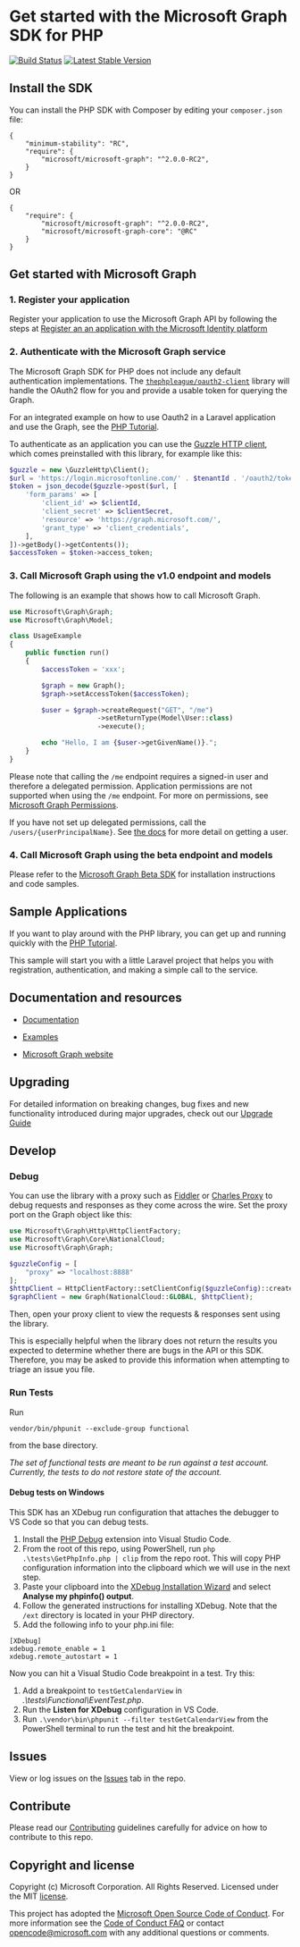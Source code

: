 # Get started with the Microsoft Graph SDK for PHP

[![Build Status](https://travis-ci.org/microsoftgraph/msgraph-sdk-php.svg?branch=master)](https://travis-ci.org/microsoftgraph/msgraph-sdk-php)
[![Latest Stable Version](https://poser.pugx.org/microsoft/microsoft-graph/version)](https://packagist.org/packages/microsoft/microsoft-graph)

## Install the SDK
You can install the PHP SDK with Composer by editing your `composer.json` file:
```
{
    "minimum-stability": "RC",
    "require": {
        "microsoft/microsoft-graph": "^2.0.0-RC2",
    }
}
```
OR
```
{
    "require": {
        "microsoft/microsoft-graph": "^2.0.0-RC2",
        "microsoft/microsoft-graph-core": "@RC"
    }
}
```
## Get started with Microsoft Graph

### 1. Register your application

Register your application to use the Microsoft Graph API by following the steps at [Register an an application with the Microsoft Identity platform](https://aka.ms/registerApplication)

### 2. Authenticate with the Microsoft Graph service

The Microsoft Graph SDK for PHP does not include any default authentication implementations. The [`thephpleague/oauth2-client`](https://github.com/thephpleague/oauth2-client) library will handle the OAuth2 flow for you and provide a usable token for querying the Graph.

For an integrated example on how to use Oauth2 in a Laravel application and use the Graph, see the [PHP Tutorial](https://docs.microsoft.com/en-us/graph/tutorials/php).

To authenticate as an application you can use the [Guzzle HTTP client](http://docs.guzzlephp.org/en/stable/), which comes preinstalled with this library, for example like this:
```php
$guzzle = new \GuzzleHttp\Client();
$url = 'https://login.microsoftonline.com/' . $tenantId . '/oauth2/token?api-version=1.0';
$token = json_decode($guzzle->post($url, [
    'form_params' => [
        'client_id' => $clientId,
        'client_secret' => $clientSecret,
        'resource' => 'https://graph.microsoft.com/',
        'grant_type' => 'client_credentials',
    ],
])->getBody()->getContents());
$accessToken = $token->access_token;
```

### 3. Call Microsoft Graph using the v1.0 endpoint and models

The following is an example that shows how to call Microsoft Graph.

```php
use Microsoft\Graph\Graph;
use Microsoft\Graph\Model;

class UsageExample
{
    public function run()
    {
        $accessToken = 'xxx';

        $graph = new Graph();
        $graph->setAccessToken($accessToken);

        $user = $graph->createRequest("GET", "/me")
                      ->setReturnType(Model\User::class)
                      ->execute();

        echo "Hello, I am {$user->getGivenName()}.";
    }
}
```

Please note that calling the `/me` endpoint requires a signed-in user and therefore a delegated permission. Application
permissions are not supported when using the `/me` endpoint. For more on permissions, see [Microsoft Graph Permissions](https://docs.microsoft.com/en-us/graph/auth/auth-concepts#microsoft-graph-permissions).

If you have not set up delegated permissions, call the `/users/{userPrincipalName}`. See [the docs](https://docs.microsoft.com/en-us/graph/api/user-get?view=graph-rest-1.0&tabs=http) for more detail on getting a user.

### 4. Call Microsoft Graph using the beta endpoint and models

Please refer to the [Microsoft Graph Beta SDK](https://packagist.org/packages/microsoft/microsoft-graph-beta) for installation instructions and code samples.

## Sample Applications
If you want to play around with the PHP library, you can get up and running quickly with the [PHP Tutorial](https://docs.microsoft.com/en-us/graph/tutorials/php).

This sample will start you with a little Laravel project that helps you with registration, authentication, and making a simple call to the service.

## Documentation and resources

* [Documentation](docs/README.md)

* [Examples](docs/Examples.md)

* [Microsoft Graph website](https://aka.ms/graph)

## Upgrading
For detailed information on breaking changes, bug fixes and new functionality introduced during major upgrades, check out our
[Upgrade Guide](UPGRADING.md)

## Develop

### Debug
You can use the library with a proxy such as [Fiddler](http://www.telerik.com/fiddler) or [Charles Proxy](https://www.charlesproxy.com/) to debug requests and responses as they come across the wire. Set the proxy port on the Graph object like this:
```php
use Microsoft\Graph\Http\HttpClientFactory;
use Microsoft\Graph\Core\NationalCloud;
use Microsoft\Graph\Graph;

$guzzleConfig = [
    "proxy" => "localhost:8888"
];
$httpClient = HttpClientFactory::setClientConfig($guzzleConfig)::createAdapter();
$graphClient = new Graph(NationalCloud::GLOBAL, $httpClient);

```
Then, open your proxy client to view the requests & responses sent using the library.

This is especially helpful when the library does not return the results you expected to determine whether there are bugs in the API or this SDK. Therefore, you may be asked to provide this information when attempting to triage an issue you file.

### Run Tests

Run
 ```shell
vendor/bin/phpunit --exclude-group functional
```
from the base directory.

*The set of functional tests are meant to be run against a test account. Currently, the
tests to do not restore state of the account.*

#### Debug tests on Windows

This SDK has an XDebug run configuration that attaches the debugger to VS Code so that you can debug tests.

1. Install the [PHP Debug](https://marketplace.visualstudio.com/items?itemName=felixfbecker.php-debug) extension into Visual Studio Code.
2. From the root of this repo, using PowerShell, run `php .\tests\GetPhpInfo.php | clip` from the repo root. This will copy PHP configuration information into the clipboard which we will use in the next step.
3. Paste your clipboard into the [XDebug Installation Wizard](https://xdebug.org/wizard) and select **Analyse my phpinfo() output**.
4. Follow the generated instructions for installing XDebug. Note that the `/ext` directory is located in your PHP directory.
5. Add the following info to your php.ini file:

```
[XDebug]
xdebug.remote_enable = 1
xdebug.remote_autostart = 1
```

Now you can hit a Visual Studio Code breakpoint in a test. Try this:

1. Add a breakpoint to `testGetCalendarView` in *.\tests\Functional\EventTest.php*.
2. Run the **Listen for XDebug** configuration in VS Code.
3. Run `.\vendor\bin\phpunit --filter testGetCalendarView` from the PowerShell terminal to run the test and hit the breakpoint.

## Issues

View or log issues on the [Issues](https://github.com/microsoftgraph/msgraph-sdk-php/issues) tab in the repo.

## Contribute

Please read our [Contributing](CONTRIBUTING.md) guidelines carefully for advice on how to contribute to this repo.

## Copyright and license

Copyright (c) Microsoft Corporation. All Rights Reserved. Licensed under the MIT [license](LICENSE).

This project has adopted the [Microsoft Open Source Code of Conduct](https://opensource.microsoft.com/codeofconduct/). For more information see the [Code of Conduct FAQ](https://opensource.microsoft.com/codeofconduct/faq/) or contact [opencode@microsoft.com](mailto:opencode@microsoft.com) with any additional questions or comments.
